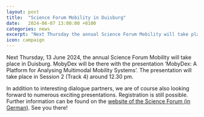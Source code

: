 ```yaml
---
layout: post
title:  "Science Forum Mobility in Duisburg"
date:   2024-06-07 13:00:00 +0100
categories: news
excerpt: "Next Thursday the annual Science Forum Mobility will take place in Duisburg and we will be there."
icon: campaign
---
```


Next Thursday, 13 June 2024, the annual Science Forum Mobility will take place in Duisburg. MobyDex will be there with the presentation ‘MobyDex: A Platform for Analysing Multimodal Mobility Systems’. The presentation will take place in Session 2 (Track 4) around 12.30 pm. 


In addition to interesting dialogue partners, we are of course also looking forward to numerous exciting presentations. Registration is still possible. Further information can be found on the [website of the Science Forum (in German)](https://wifo-mobilitaet.de/). See you there!
